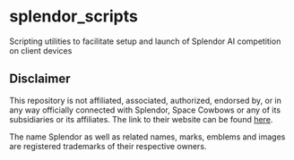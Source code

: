 # splendor_scripts
Scripting utilities to facilitate setup and launch of Splendor AI competition on client devices


## Disclaimer

This repository is not affiliated, associated, authorized, endorsed by, or in any way officially connected with Splendor, Space Cowbows or any of its subsidiaries or its affiliates. The link to their website can be found [here](https://www.spacecowboys.fr/splendor-en).

The name Splendor as well as related names, marks, emblems and images are registered trademarks of their respective owners.
